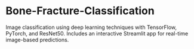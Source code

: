 # Bone-Fracture-Classification
Image classification using deep learning techniques with TensorFlow, PyTorch, and ResNet50. Includes an interactive Streamlit app for real-time image-based predictions.
